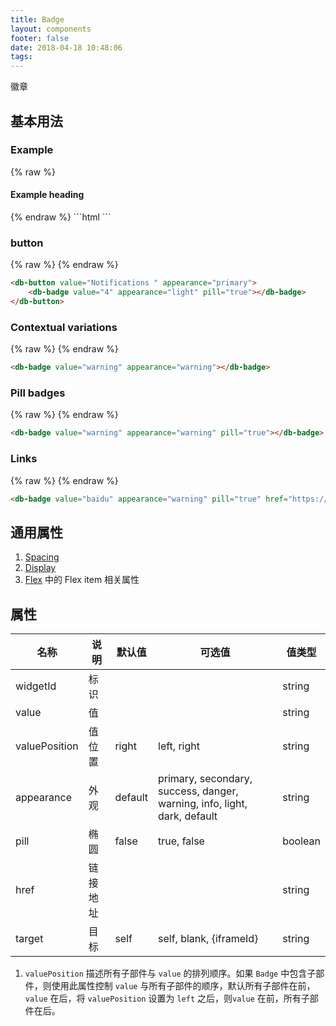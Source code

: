 ```yaml
---
title: Badge
layout: components
footer: false
date: 2018-04-18 10:48:06
tags:
---
```


徽章

## 基本用法

### Example
{% raw %}
<h4>Example heading<db-badge value="New" appearance="secondary"></db-badge></h4>
{% endraw %}
```html
<db-text type="h4" value="Example heading"><db-badge value="New" appearance="secondary"></db-badge></db-text>
```

### button
{% raw %}
<db-button value="Notifications " appearance="primary" >
    <db-badge value="4" appearance="light" pill="true"></db-badge>
</db-button>
{% endraw %}
```html
<db-button value="Notifications " appearance="primary">
    <db-badge value="4" appearance="light" pill="true"></db-badge>
</db-button>
```

### Contextual variations
{% raw %}
<db-badge value="warning" appearance="warning"></db-badge>
{% endraw %}
```html
<db-badge value="warning" appearance="warning"></db-badge>
```

### Pill badges
{% raw %}
<db-badge value="warning" appearance="warning" pill="true"></db-badge>
{% endraw %}
```html
<db-badge value="warning" appearance="warning" pill="true"></db-badge>
```

### Links
{% raw %}
<db-badge value="baidu" appearance="warning" marginBottom="3" pill="true" href="https://wwww.baidu.com" target="blank"></db-badge>
{% endraw %}
```html
<db-badge value="baidu" appearance="warning" pill="true" href="https://wwww.baidu.com" target="blank"></db-badge>
```

## 通用属性

1. [Spacing](../Utilities/Spacing.html)
1. [Display](../Utilities/Display.html)
1. [Flex](../Utilities/Flex.html) 中的 Flex item 相关属性

## 属性

| 名称  | 说明 | 默认值 | 可选值 | 值类型 |
| ----- | ------ | ----- | ----- | --------- |
| widgetId | 标识 | | | string |
| value | 值 | | | string |
| valuePosition | 值位置 | right | left, right | string |
| appearance | 外观 | default | primary, secondary, success, danger, warning, info, light, dark, default | string |
| pill | 椭圆 | false | true, false | boolean |
| href | 链接地址 | | | string |
| target | 目标 | self | self, blank, {iframeId} | string |

1. `valuePosition` 描述所有子部件与 `value` 的排列顺序。如果 `Badge` 中包含子部件，则使用此属性控制 `value` 与所有子部件的顺序，默认所有子部件在前，`value` 在后，将 `valuePosition` 设置为 `left` 之后，则`value` 在前，所有子部件在后。